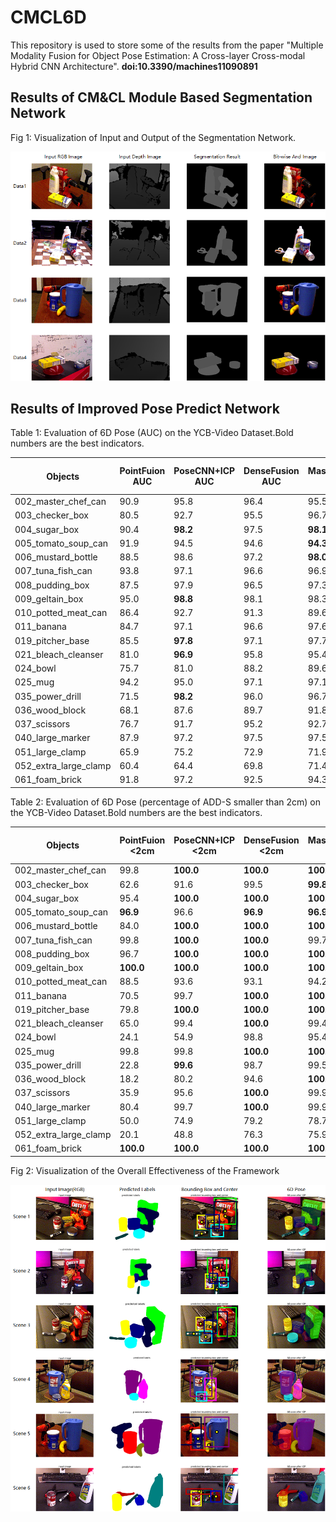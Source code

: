 # CMCL6D
This repository is used to store some of the results from the paper "Multiple Modality Fusion for Object Pose Estimation: A Cross-layer Cross-modal Hybrid CNN Architecture". **doi:10.3390/machines11090891**

## Results of CM&CL Module Based Segmentation Network

Fig 1: Visualization of Input and Output of the Segmentation Network.

![segResult](./figs/segResult.png)



## Results of Improved Pose Predict Network

Table 1: Evaluation of 6D Pose (AUC) on the YCB-Video Dataset.Bold numbers are the best indicators.

| Objects               | PointFuion   AUC | PoseCNN+ICP   AUC | DenseFusion   AUC | MaskedFusion  AUC | FFB6D  AUC | Proposed Method AUC |
| --------------------- | ---------------- | ----------------- | ----------------- | ----------------- | ---------- | ------------------- |
| 002_master_chef_can   | 90.9             | 95.8              | 96.4              | 95.5              | 96.3       | **97.4**            |
| 003_checker_box       | 80.5             | 92.7              | 95.5              | 96.7              | 96.3       | **97.4**            |
| 004_sugar_box         | 90.4             | **98.2**          | 97.5              | **98.1**          | 97.6       | 98.0                |
| 005_tomato_soup_can   | 91.9             | 94.5              | 94.6              | **94.3**          | **95.6**   | 94.5                |
| 006_mustard_bottle    | 88.5             | 98.6              | 97.2              | **98.0**          | 97.8       | 97.4                |
| 007_tuna_fish_can     | 93.8             | 97.1              | 96.6              | 96.9              | 96.8       | **98.0**            |
| 008_pudding_box       | 87.5             | 97.9              | 96.5              | 97.3              | 97.1       | **98.3**            |
| 009_geltain_box       | 95.0             | **98.8**          | 98.1              | 98.3              | 98.1       | 98.6                |
| 010_potted_meat_can   | 86.4             | 92.7              | 91.3              | 89.6              | 94.7       | **95.7**            |
| 011_banana            | 84.7             | 97.1              | 96.6              | 97.6              | 97.2       | **98.0**            |
| 019_pitcher_base      | 85.5             | **97.8**          | 97.1              | 97.7              | 97.6       | 96.2                |
| 021_bleach_cleanser   | 81.0             | **96.9**          | 95.8              | 95.4              | 96.8       | 95.5                |
| 024_bowl              | 75.7             | 81.0              | 88.2              | 89.6              | **96.3**   | 88.5                |
| 025_mug               | 94.2             | 95.0              | 97.1              | 97.1              | 97.3       | **98.2**            |
| 035_power_drill       | 71.5             | **98.2**          | 96.0              | 96.7              | 97.2       | 97.0                |
| 036_wood_block        | 68.1             | 87.6              | 89.7              | 91.8              | 92.6       | **94.5**            |
| 037_scissors          | 76.7             | 91.7              | 95.2              | 92.7              | 97.7       | **98.5**            |
| 040_large_marker      | 87.9             | 97.2              | 97.5              | 97.5              | 96.6       | **98.6**            |
| 051_large_clamp       | 65.9             | 75.2              | 72.9              | 71.9              | **96.8**   | 75.0                |
| 052_extra_large_clamp | 60.4             | 64.4              | 69.8              | 71.4              | **96.0**   | 72.9                |
| 061_foam_brick        | 91.8             | 97.2              | 92.5              | 94.3              | 97.3       | **97.7**            |

Table 2: Evaluation of 6D Pose (percentage of ADD-S smaller than 2cm) on the YCB-Video Dataset.Bold numbers are the best indicators.

| Objects               | PointFuion   <2cm | PoseCNN+ICP   <2cm | DenseFusion   <2cm | MaskedFusion  <2cm | Proposed Method <2cm |
| --------------------- | ----------------- | ------------------ | ------------------ | ------------------ | -------------------- |
| 002_master_chef_can   | 99.8              | **100.0**          | **100.0**          | **100.0**          | **100.0**            |
| 003_checker_box       | 62.6              | 91.6               | 99.5               | **99.8**           | **99.8**             |
| 004_sugar_box         | 95.4              | **100.0**          | **100.0**          | **100.0**          | **100.0**            |
| 005_tomato_soup_can   | **96.9**          | 96.6               | **96.9**           | **96.9**           | **96.9**             |
| 006_mustard_bottle    | 84.0              | **100.0**          | **100.0**          | **100.0**          | **100.0**            |
| 007_tuna_fish_can     | 99.8              | **100.0**          | **100.0**          | 99.7               | **100.0**            |
| 008_pudding_box       | 96.7              | **100.0**          | **100.0**          | **100.0**          | **100.0**            |
| 009_geltain_box       | **100.0**         | **100.0**          | **100.0**          | **100.0**          | **100.0**            |
| 010_potted_meat_can   | 88.5              | 93.6               | 93.1               | 94.2               | **98.0**             |
| 011_banana            | 70.5              | 99.7               | **100.0**          | **100.0**          | **100.0**            |
| 019_pitcher_base      | 79.8              | **100.0**          | **100.0**          | **100.0**          | **100.0**            |
| 021_bleach_cleanser   | 65.0              | 99.4               | **100.0**          | 99.4               | 99.8                 |
| 024_bowl              | 24.1              | 54.9               | 98.8               | 95.4               | **100.0**            |
| 025_mug               | 99.8              | 99.8               | **100.0**          | **100.0**          | **100.0**            |
| 035_power_drill       | 22.8              | **99.6**           | 98.7               | 99.5               | **99.6**             |
| 036_wood_block        | 18.2              | 80.2               | 94.6               | **100.0**          | 98.8                 |
| 037_scissors          | 35.9              | 95.6               | **100.0**          | 99.9               | **100.0**            |
| 040_large_marker      | 80.4              | 99.7               | **100.0**          | 99.9               | **100.0**            |
| 051_large_clamp       | 50.0              | 74.9               | 79.2               | 78.7               | **80.9**             |
| 052_extra_large_clamp | 20.1              | 48.8               | 76.3               | 75.9               | **82.1**             |
| 061_foam_brick        | **100.0**         | **100.0**          | **100.0**          | **100.0**          | **100.0**            |

Fig 2: Visualization of the Overall Effectiveness of the Framework

![6dReult](./figs/6dReult.png)
